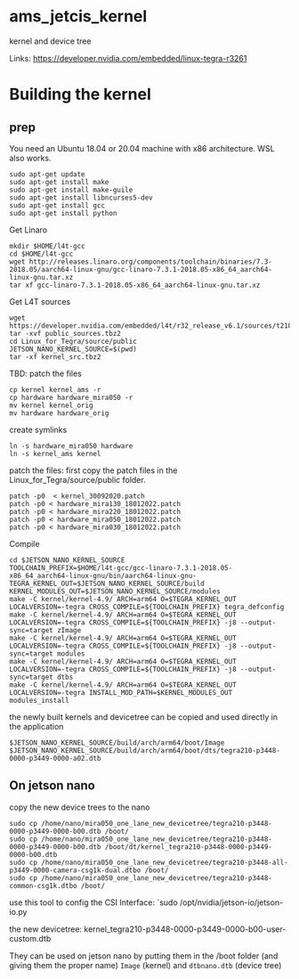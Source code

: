 # ams_jetcis_kernel
kernel and device tree

Links:
https://developer.nvidia.com/embedded/linux-tegra-r3261


# Building the kernel

## prep
You need an Ubuntu 18.04 or 20.04 machine with x86 architecture.
WSL also works.

```
sudo apt-get update
sudo apt-get install make
sudo apt-get install make-guile
sudo apt-get install libncurses5-dev
sudo apt-get install gcc
sudo apt-get install python
```
Get Linaro
```
mkdir $HOME/l4t-gcc
cd $HOME/l4t-gcc
wget http://releases.linaro.org/components/toolchain/binaries/7.3-2018.05/aarch64-linux-gnu/gcc-linaro-7.3.1-2018.05-x86_64_aarch64-linux-gnu.tar.xz
tar xf gcc-linaro-7.3.1-2018.05-x86_64_aarch64-linux-gnu.tar.xz
```
Get L4T sources
```
wget https://developer.nvidia.com/embedded/l4t/r32_release_v6.1/sources/t210/public_sources.tbz2
tar -xvf public_sources.tbz2
cd Linux_for_Tegra/source/public
JETSON_NANO_KERNEL_SOURCE=$(pwd)
tar -xf kernel_src.tbz2
```
TBD: patch the files
```
cp kernel kernel_ams -r
cp hardware hardware_mira050 -r
mv kernel kernel_orig
mv hardware hardware_orig
```
create symlinks
```
ln -s hardware_mira050 hardware
ln -s kernel_ams kernel
```
patch the files:
first copy the patch files in the Linux_for_Tegra/source/public folder.
```
patch -p0  < kernel_30092020.patch
patch -p0 < hardware_mira130_18012022.patch
patch -p0 < hardware_mira220_18012022.patch
patch -p0 < hardware_mira050_18012022.patch
patch -p0 < hardware_mira030_18012022.patch

```



Compile
```
cd $JETSON_NANO_KERNEL_SOURCE
TOOLCHAIN_PREFIX=$HOME/l4t-gcc/gcc-linaro-7.3.1-2018.05-x86_64_aarch64-linux-gnu/bin/aarch64-linux-gnu-
TEGRA_KERNEL_OUT=$JETSON_NANO_KERNEL_SOURCE/build
KERNEL_MODULES_OUT=$JETSON_NANO_KERNEL_SOURCE/modules
make -C kernel/kernel-4.9/ ARCH=arm64 O=$TEGRA_KERNEL_OUT LOCALVERSION=-tegra CROSS_COMPILE=${TOOLCHAIN_PREFIX} tegra_defconfig
make -C kernel/kernel-4.9/ ARCH=arm64 O=$TEGRA_KERNEL_OUT LOCALVERSION=-tegra CROSS_COMPILE=${TOOLCHAIN_PREFIX} -j8 --output-sync=target zImage
make -C kernel/kernel-4.9/ ARCH=arm64 O=$TEGRA_KERNEL_OUT LOCALVERSION=-tegra CROSS_COMPILE=${TOOLCHAIN_PREFIX} -j8 --output-sync=target modules
make -C kernel/kernel-4.9/ ARCH=arm64 O=$TEGRA_KERNEL_OUT LOCALVERSION=-tegra CROSS_COMPILE=${TOOLCHAIN_PREFIX} -j8 --output-sync=target dtbs
make -C kernel/kernel-4.9/ ARCH=arm64 O=$TEGRA_KERNEL_OUT LOCALVERSION=-tegra INSTALL_MOD_PATH=$KERNEL_MODULES_OUT modules_install
```

the newly built kernels and devicetree can be copied and used directly in the application
```
$JETSON_NANO_KERNEL_SOURCE/build/arch/arm64/boot/Image
$JETSON_NANO_KERNEL_SOURCE/build/arch/arm64/boot/dts/tegra210-p3448-0000-p3449-0000-a02.dtb
```
## On jetson nano
copy the new device trees to the nano
```
sudo cp /home/nano/mira050_one_lane_new_devicetree/tegra210-p3448-0000-p3449-0000-b00.dtb /boot/
sudo cp /home/nano/mira050_one_lane_new_devicetree/tegra210-p3448-0000-p3449-0000-b00.dtb /boot/dt/kernel_tegra210-p3448-0000-p3449-0000-b00.dtb
sudo cp /home/nano/mira050_one_lane_new_devicetree/tegra210-p3448-all-p3449-0000-camera-csg1k-dual.dtbo /boot/
sudo cp /home/nano/mira050_one_lane_new_devicetree/tegra210-p3448-common-csg1k.dtbo /boot/
```
use this tool to config the CSI Interface:
`sudo /opt/nvidia/jetson-io/jetson-io.py

the new devicetree:
kernel_tegra210-p3448-0000-p3449-0000-b00-user-custom.dtb


They can be used on jetson nano by putting them in the /boot folder (and giving them the proper name)
`Image` (kernel) and `dtbnano.dtb` (device tree)
